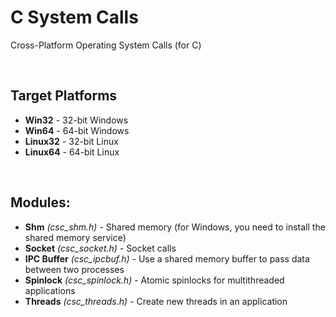 # C System Calls
Cross-Platform Operating System Calls (for C)

<br>

## Target Platforms
* __Win32__ - 32-bit Windows
* __Win64__ - 64-bit Windows
* __Linux32__ - 32-bit Linux
* __Linux64__ - 64-bit Linux

<br>

## Modules:
* __Shm__ _(csc_shm.h)_ - Shared memory (for Windows, you need to install the shared memory service)
* __Socket__ _(csc_socket.h)_ - Socket calls
* __IPC Buffer__ _(csc_ipcbuf.h)_ - Use a shared memory buffer to pass data between two processes
* __Spinlock__ _(csc_spinlock.h)_ - Atomic spinlocks for multithreaded applications
* __Threads__ _(csc_threads.h)_ - Create new threads in an application
